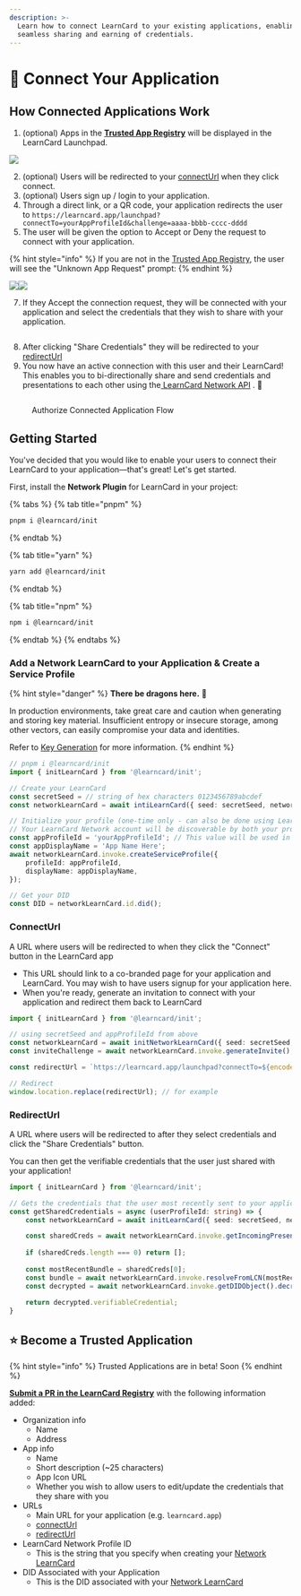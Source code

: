 ```yaml
---
description: >-
  Learn how to connect LearnCard to your existing applications, enabling
  seamless sharing and earning of credentials.
---
```


# 🔌 Connect Your Application

## How Connected Applications Work

1. (optional) Apps in the [**Trusted App Registry**](connect-your-application.md#become-a-trusted-application) will be displayed in the LearnCard Launchpad.

![](<../../.gitbook/assets/image (3) (2).png>)

2. (optional) Users will be redirected to your [connectUrl](connect-your-application.md#connecturl) when they click connect.
3. (optional) Users sign up / login to your application.&#x20;
4. Through a direct link, or a QR code, your application redirects the user to `https://learncard.app/launchpad?connectTo=yourAppProfileId&challenge=aaaa-bbbb-cccc-dddd`
5. The user will be given the option to Accept or Deny the request to connect with your application.

{% hint style="info" %}
If you are not in the [Trusted App Registry](connect-your-application.md#get-added-to-the-trusted-app-registry), the user will see the "Unknown App Request" prompt:
{% endhint %}

![](<../../.gitbook/assets/image (8).png>)![](<../../.gitbook/assets/image (3).png>)

7. If they Accept the connection request, they will be connected with your application and select the credentials that they wish to share with your application.

<figure><img src="../../.gitbook/assets/image (2) (1).png" alt=""><figcaption></figcaption></figure>

8. After clicking "Share Credentials" they will be redirected to your [redirectUrl](connect-your-application.md#redirecturl)
9. You now have an active connection with this user and their LearnCard! This enables you to bi-directionally share and send credentials and presentations to each other using the[ LearnCard Network API](https://network.learncard.com/docs) . 🎉

<figure><img src="../../.gitbook/assets/image (6).png" alt=""><figcaption><p>Authorize Connected Application Flow</p></figcaption></figure>

## Getting Started

You've decided that you would like to enable your users to connect their LearnCard to your application—that's great! Let's get started.

First, install the **Network Plugin** for LearnCard in your project:

{% tabs %}
{% tab title="pnpm" %}
```bash
pnpm i @learncard/init
```
{% endtab %}

{% tab title="yarn" %}
```bash
yarn add @learncard/init
```
{% endtab %}

{% tab title="npm" %}
```bash
npm i @learncard/init
```
{% endtab %}
{% endtabs %}

### Add a Network LearnCard to your Application & Create a Service Profile

{% hint style="danger" %}
**There be dragons here.** 🐉&#x20;

In production environments, take great care and caution when generating and storing key material. Insufficient entropy or insecure storage, among other vectors, can easily compromise your data and identities.&#x20;

Refer to [Key Generation](https://docs.learncard.com/learn-card-sdk/learncard-core/construction#key-generation) for more information.
{% endhint %}

```typescript
// pnpm i @learncard/init
import { initLearnCard } from '@learncard/init';

// Create your LearnCard
const secretSeed = // string of hex characters 0123456789abcdef
const networkLearnCard = await intiLearnCard({ seed: secretSeed, network: true });

// Initialize your profile (one-time only - can also be done using LearnCard CLI)
// Your LearnCard Network account will be discoverable by both your profileId and displayName
const appProfileId = 'yourAppProfileId'; // This value will be used in urls
const appDisplayName = 'App Name Here';
await networkLearnCard.invoke.createServiceProfile({
    profileId: appProfileId,
    displayName: appDisplayName,
});

// Get your DID
const DID = networkLearnCard.id.did();
```

### ConnectUrl

A URL where users will be redirected to when they click the "Connect" button in the LearnCard app

* This URL should link to a co-branded page for your application and LearnCard. You may wish to have users signup for your application here.
* When you're ready, generate an invitation to connect with your application and redirect them back to LearnCard

```typescript
import { initLearnCard } from '@learncard/init';

// using secretSeed and appProfileId from above
const networkLearnCard = await initNetworkLearnCard({ seed: secretSeed, network: true });
const inviteChallenge = await networkLearnCard.invoke.generateInvite();

const redirectUrl = `https://learncard.app/launchpad?connectTo=${encodeURI(profileId)}&challenge=${inviteChallenge.challenge}`

// Redirect
window.location.replace(redirectUrl); // for example
```

### RedirectUrl

A URL where users will be redirected to after they select credentials and click the "Share Credentials" button.

You can then get the verifiable credentials that the user just shared with your application!

```typescript
import { initLearnCard } from '@learncard/init';

// Gets the credentials that the user most recently sent to your application
const getSharedCredentials = async (userProfileId: string) => {
    const networkLearnCard = await initLearnCard({ seed: secretSeed, network: true });

    const sharedCreds = await networkLearnCard.invoke.getIncomingPresentations(userProfileId);
    
    if (sharedCreds.length === 0) return [];
    
    const mostRecentBundle = sharedCreds[0];
    const bundle = await networkLearnCard.invoke.resolveFromLCN(mostRecentBundle.uri);
    const decrypted = await networkLearnCard.invoke.getDIDObject().decryptDagJWE(bundle);
    
    return decrypted.verifiableCredential;
}
```



## ⭐️ Become a Trusted Application

{% hint style="info" %}
Trusted Applications are in beta! Soon
{% endhint %}

[**Submit a PR in the LearnCard Registry**](https://github.com/learningeconomy/registries/blob/main/learncard/trusted-app-registry.json) with the following information added:

* Organization info
  * Name
  * Address
* App info
  * Name
  * Short description (\~25 characters)
  * App Icon URL
  * Whether you wish to allow users to edit/update the credentials that they share with you
* URLs
  * Main URL for your application (e.g. `learncard.app`)
  * [connectUrl](connect-your-application.md#connecturl)
  * [redirectUrl](connect-your-application.md#redirecturl)
* LearnCard Network Profile ID
  * This is the string that you specify when creating your [Network LearnCard](connect-your-application.md#a-network-learncard)
* DID Associated with your Application
  * This is the DID associated with your [Network LearnCard](connect-your-application.md#a-network-learncard)
